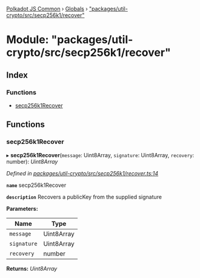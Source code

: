 [Polkadot JS Common](../README.md) › [Globals](../globals.md) › ["packages/util-crypto/src/secp256k1/recover"](_packages_util_crypto_src_secp256k1_recover_.md)

# Module: "packages/util-crypto/src/secp256k1/recover"

## Index

### Functions

* [secp256k1Recover](_packages_util_crypto_src_secp256k1_recover_.md#secp256k1recover)

## Functions

###  secp256k1Recover

▸ **secp256k1Recover**(`message`: Uint8Array, `signature`: Uint8Array, `recovery`: number): *Uint8Array*

*Defined in [packages/util-crypto/src/secp256k1/recover.ts:14](https://github.com/polkadot-js/common/blob/37d1bcb6e/packages/util-crypto/src/secp256k1/recover.ts#L14)*

**`name`** secp256k1Recover

**`description`** Recovers a publicKey from the supplied signature

**Parameters:**

Name | Type |
------ | ------ |
`message` | Uint8Array |
`signature` | Uint8Array |
`recovery` | number |

**Returns:** *Uint8Array*
